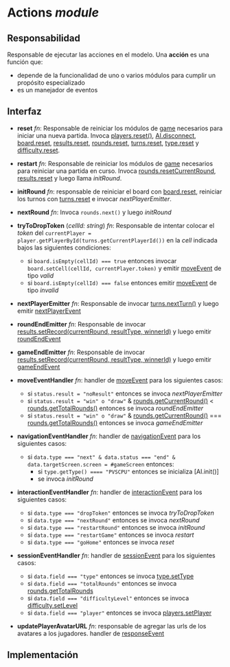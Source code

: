# Actions _module_

## Responsabilidad

Responsable de ejecutar las acciones en el modelo. Una **acción** es una función que:

-   depende de la funcionalidad de uno o varios módulos para cumplir un propósito especializado
-   es un manejador de eventos

## Interfaz

-   **reset** _fn_: Responsable de reiniciar los módulos de [game](./game.md) necesarios para iniciar una nueva partida. Invoca [players.reset()](./players.md#interfaz), [AI.disconnect](./AI.md#interfaz), [board.reset](./board.md#interfaz), [results.reset](./results.md#interfaz), [rounds.reset](./rounds.md#interfaz), [turns.reset](./turns.md#interfaz), [type.reset](./type.md#interfaz) y [difficulty.reset](./difficulty.md#interfaz).
-   **restart** _fn_: Responsable de reiniciar los módulos de [game](./game.md) necesarios para reiniciar una partida en curso. Invoca [rounds.resetCurrentRound](./rounds.md#interfaz), [results.reset](./results.md#interfaz) y luego llama _initRound_.
-   **initRound** _fn_: responsable de reiniciar el board con [board.reset](./board.md#interfaz), reiniciar los turnos con [turns.reset](./turns.md#interfaz) e invocar _nextPlayerEmitter_.
-   **nextRound** _fn_: Invoca `rounds.next()` y luego _initRound_
-   **tryToDropToken** (_cellId: string_) _fn_: Responsable de intentar colocar el _token_ del `currentPlayer = player.getPlayerById(turns.getCurrentPlayerId())` en la _cell_ indicada bajos las siguientes condiciones:

    -   si `board.isEmpty(cellId) === true` entonces invocar `board.setCell(cellId, currentPlayer.token)` y emitir [moveEvent](./game.md#eventos) de tipo _valid_
    -   si `board.isEmpty(cellId) === false` entonces emitir [moveEvent](./game.md#eventos) de tipo _invalid_

-   **nextPlayerEmitter** _fn_: Responsable de invocar [turns.nextTurn()](./turns.md#interfaz) y luego emitir [nextPlayerEvent](./game.md)
-   **roundEndEmitter** _fn_: Responsable de invocar [results.setRecord(currentRound, resultType, winnerId)](./results.md) y luego emitir [roundEndEvent](./game.md#eventos)
-   **gameEndEmitter** _fn_: Responsable de invocar [results.setRecord(currentRound, resultType, winnerId)](./results.md) y luego emitir [gameEndEvent](./game.md#eventos)
-   **moveEventHandler** _fn_: handler de [moveEvent](./game.md#eventos) para los siguientes casos:
    -   si `status.result = "noResult"` entonces se invoca _nextPlayerEmitter_
    -   si `status.result = "win" o "draw"` & [rounds.getCurrentRound()](./rounds.md#interfaz) < [rounds.getTotalRounds()](./rounds.md#interfaz) entonces se invoca _roundEndEmitter_
    -   si `status.result = "win" o "draw"` & [rounds.getCurrentRound()](./rounds.md#interfaz) === [rounds.getTotalRounds()](./rounds.md#interfaz) entonces se invoca _gameEndEmitter_
-   **navigationEventHandler** _fn_: handler de [navigationEvent](../display/display.md#eventos) para los siguientes casos:
    -   si `data.type === "next" & data.status === "end" & data.targetScreen.screen = #gameScreen` entonces:
        -   si `type.getType() ==== "PVSCPU"` entonces se inicializa [AI.init()]
        -   se invoca _initRound_
-   **interactionEventHandler** _fn_: handler de [interactionEvent](../display/display.md#eventos) para los siguientes casos:
    -   si `data.type === "dropToken"` entonces se invoca _tryToDropToken_
    -   si `data.type === "nextRound"` entonces se invoca _nextRound_
    -   si `data.type === "restartRound"` entonces se invoca _initRound_
    -   si `data.type === "restartGame"` entonces se invoca _restart_
    -   si `data.type === "goHome"` entonces se invoca _reset_
-   **sessionEventHandler** _fn_: handler de [sessionEvent](../display/display.md#eventos) para los siguientes casos:
    -   si `data.field === "type"` entonces se invoca [type.setType](./type.md#interfaz)
    -   si `data.field === "totalRounds"` entonces se invoca [rounds.getTotalRounds](./rounds.md#interfaz)
    -   si `data.field === "difficultyLevel"` entonces se invoca [difficulty.setLevel](./difficulty.md#interfaz)
    -   si `data.field === "player"` entonces se invoca [players.setPlayer](./players.md#interfaz)
-   **updatePlayerAvatarURL** _fn_: responsable de agregar las urls de los avatares a los jugadores. handler de [responseEvent](../avatarProvider.md#eventos)

## Implementación
